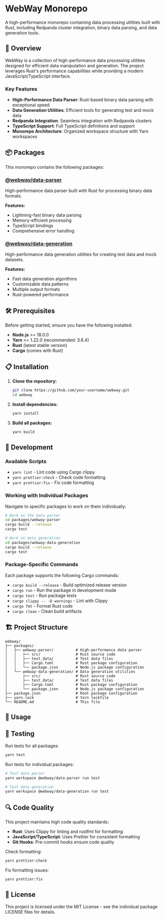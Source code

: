 # WebWay Monorepo

A high-performance monorepo containing data processing utilities built with Rust, including Redpanda cluster integration, binary data parsing, and data generation tools.

## 🚀 Overview

WebWay is a collection of high-performance data processing utilities designed for efficient data manipulation and generation. The project leverages Rust's performance capabilities while providing a modern JavaScript/TypeScript interface.

### Key Features

- **High-Performance Data Parser**: Rust-based binary data parsing with exceptional speed
- **Data Generation Utilities**: Efficient tools for generating test and mock data
- **Redpanda Integration**: Seamless integration with Redpanda clusters
- **TypeScript Support**: Full TypeScript definitions and support
- **Monorepo Architecture**: Organized workspace structure with Yarn workspaces

## 📦 Packages

This monorepo contains the following packages:

### [@webway/data-parser](./packages/webway-parser)
High-performance data parser built with Rust for processing binary data formats.

**Features:**
- Lightning-fast binary data parsing
- Memory-efficient processing
- TypeScript bindings
- Comprehensive error handling

### [@webway/data-generation](./packages/webway-data-generation)
High-performance data generation utilities for creating test data and mock datasets.

**Features:**
- Fast data generation algorithms
- Customizable data patterns
- Multiple output formats
- Rust-powered performance

## 🛠️ Prerequisites

Before getting started, ensure you have the following installed:

- **Node.js** >= 18.0.0
- **Yarn** >= 1.22.0 (recommended: 3.6.4)
- **Rust** (latest stable version)
- **Cargo** (comes with Rust)

## 📋 Installation

1. **Clone the repository:**
   ```bash
   git clone https://github.com/your-username/webway.git
   cd webway
   ```

2. **Install dependencies:**
   ```bash
   yarn install
   ```

3. **Build all packages:**
   ```bash
   yarn build
   ```

## 🔧 Development

### Available Scripts

- `yarn lint` - Lint code using Cargo clippy
- `yarn prettier:check` - Check code formatting
- `yarn prettier:fix` - Fix code formatting

### Working with Individual Packages

Navigate to specific packages to work on them individually:

```bash
# Work on the data parser
cd packages/webway-parser
cargo build --release
cargo test

# Work on data generation
cd packages/webway-data-generation
cargo build --release
cargo test
```

### Package-Specific Commands

Each package supports the following Cargo commands:

- `cargo build --release` - Build optimized release version
- `cargo run` - Run the package in development mode
- `cargo test` - Run package tests
- `cargo clippy -- -D warnings` - Lint with Clippy
- `cargo fmt` - Format Rust code
- `cargo clean` - Clean build artifacts

## 🏗️ Project Structure

```
webway/
├── packages/
│   ├── webway-parser/          # High-performance data parser
│   │   ├── src/                # Rust source code
│   │   ├── test_data/          # Test data files
│   │   ├── Cargo.toml          # Rust package configuration
│   │   └── package.json        # Node.js package configuration
│   └── webway-data-generation/ # Data generation utilities
│       ├── src/                # Rust source code
│       ├── test_data/          # Test data files
│       ├── Cargo.toml          # Rust package configuration
│       └── package.json        # Node.js package configuration
├── package.json                # Root package configuration
├── yarn.lock                   # Yarn lockfile
└── README.md                   # This file
```

## 🚀 Usage


## 🧪 Testing

Run tests for all packages:

```bash
yarn test
```

Run tests for individual packages:

```bash
# Test data parser
yarn workspace @webway/data-parser run test

# Test data generation
yarn workspace @webway/data-generation run test
```

## 🔍 Code Quality

This project maintains high code quality standards:

- **Rust**: Uses Clippy for linting and rustfmt for formatting
- **JavaScript/TypeScript**: Uses Prettier for consistent formatting
- **Git Hooks**: Pre-commit hooks ensure code quality

Check formatting:
```bash
yarn prettier:check
```

Fix formatting issues:
```bash
yarn prettier:fix
```

## 📄 License

This project is licensed under the MIT License - see the individual package LICENSE files for details.
